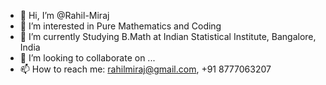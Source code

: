 - 👋 Hi, I’m @Rahil-Miraj
- 👀 I’m interested in Pure Mathematics and Coding
- 🌱 I’m currently Studying B.Math at Indian Statistical Institute, Bangalore, India
- 💞️ I’m looking to collaborate on ...
- 📫 How to reach me: rahilmiraj@gmail.com, +91 8777063207

<!---
Rahil-Miraj/Rahil-Miraj is a ✨ special ✨ repository because its `README.md` (this file) appears on your GitHub profile.
You can click the Preview link to take a look at your changes.
--->
